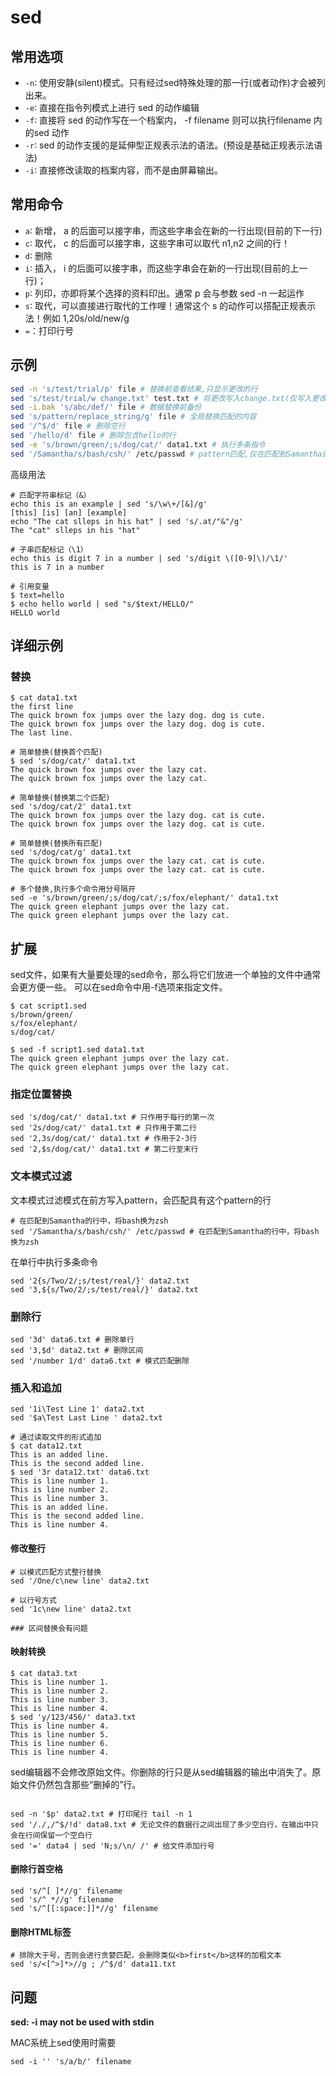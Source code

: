# sed

## 常用选项

- `-n`∶ 使用安静(silent)模式。只有经过sed特殊处理的那一行(或者动作)才会被列出来。
- `-e`∶ 直接在指令列模式上进行 sed 的动作编辑
- `-f`∶ 直接将 sed 的动作写在一个档案内， -f filename 则可以执行filename 内的sed 动作
- `-r`∶ sed 的动作支援的是延伸型正规表示法的语法。(预设是基础正规表示法语法)
- `-i`∶ 直接修改读取的档案内容，而不是由屏幕输出。


## 常用命令

- `a`∶ 新增， a 的后面可以接字串，而这些字串会在新的一行出现(目前的下一行)
- `c`∶ 取代， c 的后面可以接字串，这些字串可以取代 n1,n2 之间的行！
- `d`∶ 删除
- `i`∶ 插入， i 的后面可以接字串，而这些字串会在新的一行出现(目前的上一行)；
- `p`∶ 列印，亦即将某个选择的资料印出。通常 p 会与参数 sed -n 一起运作
- `s`∶ 取代，可以直接进行取代的工作哩！通常这个 s 的动作可以搭配正规表示法！例如 1,20s/old/new/g
- `=`：打印行号


## 示例

```bash
sed -n 's/test/trial/p' file # 替换前查看结果,只显示更改的行
sed 's/test/trial/w change.txt' test.txt # 将更改写入change.txt(仅写入更改)
sed -i.bak 's/abc/def/' file # 数据替换前备份
sed 's/pattern/replace_string/g' file # 全局替换匹配的内容
sed '/^$/d' file # 删除空行
sed '/hello/d' file # 删除包含hello的行
sed -e 's/brown/green/;s/dog/cat/' data1.txt # 执行多条指令
sed '/Samantha/s/bash/csh/' /etc/passwd # pattern匹配,仅在匹配到Samantha的行中，将bash换为zsh
```

高级用法

```shell
# 匹配字符串标记（&）
echo this is an example | sed 's/\w\+/[&]/g' 
[this] [is] [an] [example]
echo "The cat slleps in his hat" | sed 's/.at/"&"/g'
The "cat" slleps in his "hat"

# 子串匹配标记（\1）
echo this is digit 7 in a number | sed 's/digit \([0-9]\)/\1/'
this is 7 in a number 

# 引用变量
$ text=hello
$ echo hello world | sed "s/$text/HELLO/"
HELLO world 
```

## 详细示例

### 替换
```shell
$ cat data1.txt 
the first line
The quick brown fox jumps over the lazy dog. dog is cute.
The quick brown fox jumps over the lazy dog. dog is cute.
The last line.

# 简单替换(替换首个匹配)
$ sed 's/dog/cat/' data1.txt
The quick brown fox jumps over the lazy cat.
The quick brown fox jumps over the lazy cat.

# 简单替换(替换第二个匹配)
sed 's/dog/cat/2' data1.txt
The quick brown fox jumps over the lazy dog. cat is cute.
The quick brown fox jumps over the lazy dog. cat is cute.

# 简单替换(替换所有匹配)
sed 's/dog/cat/g' data1.txt
The quick brown fox jumps over the lazy cat. cat is cute.
The quick brown fox jumps over the lazy cat. cat is cute.

# 多个替换,执行多个命令用分号隔开
sed -e 's/brown/green/;s/dog/cat/;s/fox/elephant/' data1.txt
The quick green elephant jumps over the lazy cat.
The quick green elephant jumps over the lazy cat.
```


## 扩展

sed文件，如果有大量要处理的sed命令，那么将它们放进一个单独的文件中通常会更方便一些。 可以在sed命令中用-f选项来指定文件。

```shell
$ cat script1.sed 
s/brown/green/
s/fox/elephant/
s/dog/cat/

$ sed -f script1.sed data1.txt 
The quick green elephant jumps over the lazy cat.
The quick green elephant jumps over the lazy cat.
```


### 指定位置替换
```shell
sed 's/dog/cat/' data1.txt # 只作用于每行的第一次
sed '2s/dog/cat/' data1.txt # 只作用于第二行
sed '2,3s/dog/cat/' data1.txt # 作用于2-3行
sed '2,$s/dog/cat/' data1.txt # 第二行至末行
```

### 文本模式过滤

文本模式过滤模式在前方写入pattern，会匹配具有这个pattern的行

```shell
# 在匹配到Samantha的行中，将bash换为zsh
sed '/Samantha/s/bash/csh/' /etc/passwd # 在匹配到Samantha的行中，将bash换为zsh
```

在单行中执行多条命令
```shell
sed '2{s/Two/2/;s/test/real/}' data2.txt
sed '3,${s/Two/2/;s/test/real/}' data2.txt
```

### 删除行
```shell
sed '3d' data6.txt # 删除单行
sed '3,$d' data2.txt # 删除区间
sed '/number 1/d' data6.txt # 模式匹配删除
```

### 插入和追加
```shell
sed '1i\Test Line 1' data2.txt 
sed '$a\Test Last Line ' data2.txt 

# 通过读取文件的形式追加
$ cat data12.txt
This is an added line.
This is the second added line.
$ sed '3r data12.txt' data6.txt 
This is line number 1.
This is line number 2.
This is line number 3.
This is an added line.
This is the second added line. 
This is line number 4.
```

#### 修改整行
```shell
# 以模式匹配方式整行替换
sed '/One/c\new line' data2.txt 

# 以行号方式
sed '1c\new line' data2.txt 

### 区间替换会有问题
```

#### 映射转换
```shell
$ cat data3.txt 
This is line number 1.
This is line number 2.
This is line number 3.
This is line number 4.
$ sed 'y/123/456/' data3.txt
This is line number 4.
This is line number 5.
This is line number 6.
This is line number 4.
```

sed编辑器不会修改原始文件。你删除的行只是从sed编辑器的输出中消失了。原始文件仍然包含那些“删掉的”行。

```shell

sed -n '$p' data2.txt # 打印尾行 tail -n 1
sed '/./,/^$/!d' data8.txt # 无论文件的数据行之间出现了多少空白行，在输出中只会在行间保留一个空白行
sed '=' data4 | sed 'N;s/\n/ /' # 给文件添加行号
```

#### 删除行首空格
```shell
sed 's/^[ ]*//g' filename
sed 's/^ *//g' filename
sed 's/^[[:space:]]*//g' filename
```

#### 删除HTML标签
```shell
# 排除大于号，否则会进行贪婪匹配，会删除类似<b>first</b>这样的加粗文本
sed 's/<[^>]*>//g ; /^$/d' data11.txt
```

## 问题

**sed: -i may not be used with stdin**

MAC系统上sed使用时需要 
```shell
sed -i '' 's/a/b/' filename
```